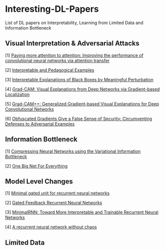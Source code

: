 # Interesting-DL-Papers
List of DL papers on Interpretability, Learning from Limited Data and Information Bottleneck

## Visual Interpretation & Adversarial Attacks
[1] [Paying more attention to attention: Improving the performance of convolutional neural networks via attention transfer](https://arxiv.org/pdf/1612.03928.pdf)

[2] [Interpretable and Pedagogical Examples](https://arxiv.org/pdf/1711.00694.pdf)

[3] [Interpretable Explanations of Black Boxes by Meaningful Perturbation](https://arxiv.org/pdf/1704.03296.pdf)

[4] [Grad-CAM: Visual Explanations from Deep Networks via Gradient-based Localization](https://arxiv.org/pdf/1610.02391.pdf)

[5] [Grad-CAM++: Generalized Gradient-based Visual Explanations for Deep Convolutional Networks](https://arxiv.org/pdf/1610.02391.pdf)

[6] [Obfuscated Gradients Give a False Sense of Security: Circumventing Defenses to Adversarial Examples](https://arxiv.org/pdf/1802.00420.pdf)

## Information Bottleneck
[1] [Compressing Neural Networks using the Variational Information Bottleneck](https://arxiv.org/pdf/1802.10399.pdf)

[2] [One Big Net For Everything](https://arxiv.org/pdf/1802.08864.pdf)

## Model Level Changes
[1] [Minimal gated unit for recurrent neural networks](https://link.springer.com/article/10.1007/s11633-016-1006-2)

[2] [Gated Feedback Recurrent Neural Networks](http://proceedings.mlr.press/v37/chung15.pdf)

[3] [MinimalRNN: Toward More Interpretable and Trainable Recurrent Neural Networks](https://arxiv.org/abs/1711.06788)

[4] [A recurrent neural network without chaos](https://arxiv.org/abs/1612.06212)
## Limited Data


